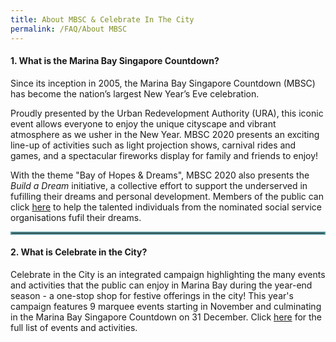 ```yaml
---
title: About MBSC & Celebrate In The City
permalink: /FAQ/About MBSC
---
```


#### 1. What is the Marina Bay Singapore Countdown? 

Since its inception in 2005, the Marina Bay Singapore Countdown (MBSC) has become the nation’s largest New Year’s Eve celebration. 

Proudly presented by the Urban Redevelopment Authority (URA), this iconic event allows everyone to enjoy the unique cityscape and vibrant atmosphere as we usher in the New Year. MBSC 2020 presents an exciting line-up of activities such as light projection shows, carnival rides and games, and a spectacular fireworks display for family and friends to enjoy!

With the theme "Bay of Hopes & Dreams", MBSC 2020 also presents the *Build a Dream* initiative, a collective effort to support the underserved in fufilling their dreams and personal development. Members of the public can click <a href="https://ura-mbsc2020-staging.netlify.com/build-a-dream/">here</a> to help the talented individuals from the nominated social service organisations fufil their dreams.
<hr style="border: 2px solid#5b9aa0;" />

#### 2. What is Celebrate in the City?

Celebrate in the City is an integrated campaign highlighting the many events and activities that the public can enjoy in Marina Bay during the year-end season - a one-stop shop for festive offerings in the city! This year's campaign features 9 marquee events starting in November and culminating in the Marina Bay Singapore Countdown on 31 December. Click <a href="https://ura-mbsc2020-staging.netlify.com/events/celebrate-in-the-city/">here</a> for the full list of events and activities.
